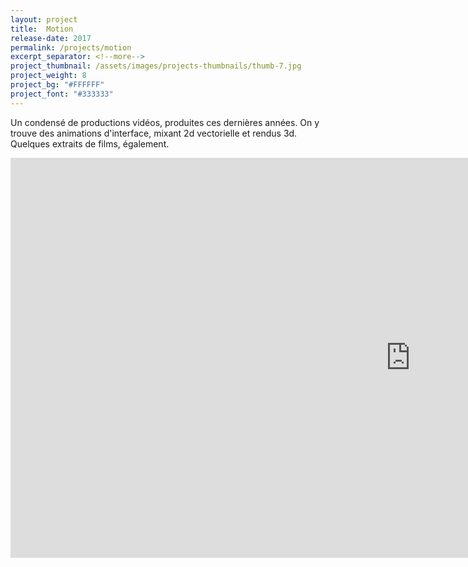 ```yaml
---
layout: project
title:  Motion
release-date: 2017
permalink: /projects/motion
excerpt_separator: <!--more-->
project_thumbnail: /assets/images/projects-thumbnails/thumb-7.jpg
project_weight: 8
project_bg: "#FFFFFF"
project_font: "#333333"
---
```

Un condensé de productions vidéos, produites ces dernières années. On y trouve des animations d'interface, mixant 2d vectorielle et rendus 3d. Quelques extraits de films, également.
<iframe src="https://player.vimeo.com/video/389203607" width="1280" height="640" frameborder="0" allow="autoplay; fullscreen" allowfullscreen class="vimeo-insert"></iframe>
